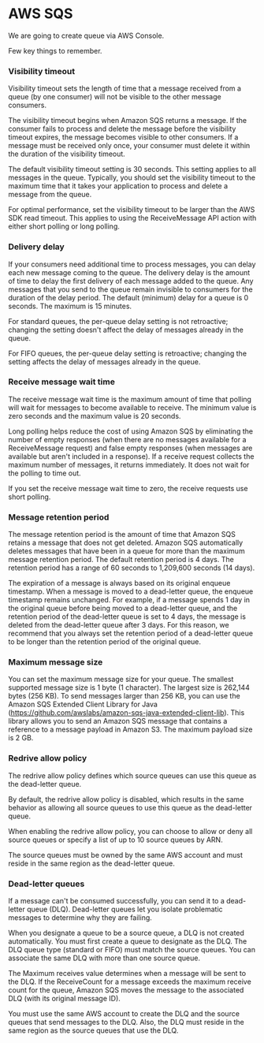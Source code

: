 # AWS SQS

We are going to create queue via AWS Console.

Few key things to remember.

### Visibility timeout

Visibility timeout sets the length of time that a message received from a queue (by one consumer) will not be visible to the other message consumers.

The visibility timeout begins when Amazon SQS returns a message. If the consumer fails to process and delete the message before the visibility timeout expires, the message becomes visible to other consumers. If a message must be received only once, your consumer must delete it within the duration of the visibility timeout.

The default visibility timeout setting is 30 seconds. This setting applies to all messages in the queue. Typically, you should set the visibility timeout to the maximum time that it takes your application to process and delete a message from the queue.

For optimal performance, set the visibility timeout to be larger than the AWS SDK read timeout. This applies to using the ReceiveMessage API action with either short polling or long polling.

### Delivery delay
If your consumers need additional time to process messages, you can delay each new message coming to the queue. The delivery delay is the amount of time to delay the first delivery of each message added to the queue. Any messages that you send to the queue remain invisible to consumers for the duration of the delay period. The default (minimum) delay for a queue is 0 seconds. The maximum is 15 minutes.

For standard queues, the per-queue delay setting is not retroactive; changing the setting doesn't affect the delay of messages already in the queue.

For FIFO queues, the per-queue delay setting is retroactive; changing the setting affects the delay of messages already in the queue.

### Receive message wait time
The receive message wait time is the maximum amount of time that polling will wait for messages to become available to receive. The minimum value is zero seconds and the maximum value is 20 seconds.

Long polling helps reduce the cost of using Amazon SQS by eliminating the number of empty responses (when there are no messages available for a ReceiveMessage request) and false empty responses (when messages are available but aren't included in a response). If a receive request collects the maximum number of messages, it returns immediately. It does not wait for the polling to time out.

If you set the receive message wait time to zero, the receive requests use short polling.

### Message retention period
The message retention period is the amount of time that Amazon SQS retains a message that does not get deleted. Amazon SQS automatically deletes messages that have been in a queue for more than the maximum message retention period. The default retention period is 4 days. The retention period has a range of 60 seconds to 1,209,600 seconds (14 days).

The expiration of a message is always based on its original enqueue timestamp. When a message is moved to a dead-letter queue, the enqueue timestamp remains unchanged. For example, if a message spends 1 day in the original queue before being moved to a dead-letter queue, and the retention period of the dead-letter queue is set to 4 days, the message is deleted from the dead-letter queue after 3 days. For this reason, we recommend that you always set the retention period of a dead-letter queue to be longer than the retention period of the original queue.

### Maximum message size
You can set the maximum message size for your queue. The smallest supported message size is 1 byte (1 character). The largest size is 262,144 bytes (256 KB). To send messages larger than 256 KB, you can use the Amazon SQS Extended Client Library for Java (https://github.com/awslabs/amazon-sqs-java-extended-client-lib). This library allows you to send an Amazon SQS message that contains a reference to a message payload in Amazon S3. The maximum payload size is 2 GB.

### Redrive allow policy
The redrive allow policy defines which source queues can use this queue as the dead-letter queue.

By default, the redrive allow policy is disabled, which results in the same behavior as allowing all source queues to use this queue as the dead-letter queue.

When enabling the redrive allow policy, you can choose to allow or deny all source queues or specify a list of up to 10 source queues by ARN.

The source queues must be owned by the same AWS account and must reside in the same region as the dead-letter queue.

### Dead-letter queues
If a message can't be consumed successfully, you can send it to a dead-letter queue (DLQ). Dead-letter queues let you isolate problematic messages to determine why they are failing.

When you designate a queue to be a source queue, a DLQ is not created automatically. You must first create a queue to designate as the DLQ. The DLQ queue type (standard or FIFO) must match the source queues. You can associate the same DLQ with more than one source queue.

The Maximum receives value determines when a message will be sent to the DLQ. If the ReceiveCount for a message exceeds the maximum receive count for the queue, Amazon SQS moves the message to the associated DLQ (with its original message ID).

You must use the same AWS account to create the DLQ and the source queues that send messages to the DLQ. Also, the DLQ must reside in the same region as the source queues that use the DLQ.